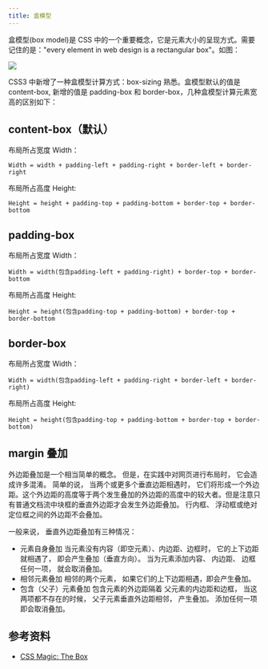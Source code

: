 ```yaml
---
title: 盒模型
---
```


盒模型(box model)是 CSS 中的一个重要概念，它是元素大小的呈现方式。需要记住的是："every element in web design is a rectangular box"。如图：

![](https://cdn.jsdelivr.net/gh/ViktorWong/imgbed/img/20210401101609.png)

CSS3 中新增了一种盒模型计算方式：box-sizing 熟悉。盒模型默认的值是 content-box, 新增的值是 padding-box 和 border-box，几种盒模型计算元素宽高的区别如下：

## content-box（默认）

布局所占宽度 Width：

```
Width = width + padding-left + padding-right + border-left + border-right
```

布局所占高度 Height:

```
Height = height + padding-top + padding-bottom + border-top + border-bottom
```

## padding-box

布局所占宽度 Width：

```
Width = width(包含padding-left + padding-right) + border-top + border-bottom
```

布局所占高度 Height:

```
Height = height(包含padding-top + padding-bottom) + border-top + border-bottom
```

## border-box

布局所占宽度 Width：

```
Width = width(包含padding-left + padding-right + border-left + border-right)
```

布局所占高度 Height:

```
Height = height(包含padding-top + padding-bottom + border-top + border-bottom)
```

## margin 叠加

外边距叠加是一个相当简单的概念。 但是，在实践中对网页进行布局时， 它会造成许多混淆。 简单的说， 当两个或更多个垂直边距相遇时， 它们将形成一个外边距。这个外边距的高度等于两个发生叠加的外边距的高度中的较大者。但是注意只有普通文档流中块框的垂直外边距才会发生外边距叠加。 行内框、 浮动框或绝对定位框之间的外边距不会叠加。

一般来说， 垂直外边距叠加有三种情况：

- 元素自身叠加 当元素没有内容（即空元素）、内边距、边框时， 它的上下边距就相遇了， 即会产生叠加（垂直方向）。 当为元素添加内容、 内边距、 边框任何一项， 就会取消叠加。
- 相邻元素叠加 相邻的两个元素， 如果它们的上下边距相遇，即会产生叠加。
- 包含（父子）元素叠加 包含元素的外边距隔着 父元素的内边距和边框， 当这两项都不存在的时候， 父子元素垂直外边距相邻， 产生叠加。 添加任何一项即会取消叠加。

## 参考资料

- [CSS Magic: The Box](https://adamschwartz.co/magic-of-css/chapters/1-the-box/)
